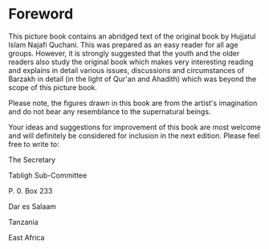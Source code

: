 Foreword
========

This picture book contains an abridged text of the original book by
Hujjatul Islam Najafi Quchani. This was prepared as an easy reader for
all age groups. However, it is strongly suggested that the youth and the
older readers also study the original book which makes very interesting
reading and explains in detail various issues, discussions and
circumstances of Barzakh in detail (in the light of Qur'an and Ahadith)
which was beyond the scope of this picture book.

Please note, the figures drawn in this book are from the artist's
imagination and do not bear any resemblance to the supernatural beings.

Your ideas and suggestions for improvement of this book are most welcome
and will definitely be considered for inclusion in the next edition.
Please feel free to write to:

The Secretary

Tabligh Sub-Committee

P. 0. Box 233

Dar es Salaam

Tanzania

East Africa


